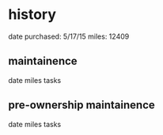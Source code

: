 # history

date purchased: 5/17/15
miles: 12409


## maintainence

date      miles   tasks

## pre-ownership maintainence


date      miles   tasks
